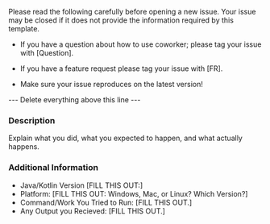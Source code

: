 Please read the following carefully before opening a new issue.
Your issue may be closed if it does not provide the information required by this template.

- If you have a question about how to use coworker; please tag your issue with [Question].
- If you have a feature request please tag your issue with [FR].

- Make sure your issue reproduces on the latest version!

--- Delete everything above this line ---

### Description ###

Explain what you did, what you expected to happen, and what actually happens.

### Additional Information ###

* Java/Kotlin Version [FILL THIS OUT:]
* Platform: [FILL THIS OUT: Windows, Mac, or Linux? Which Version?]
* Command/Work You Tried to Run: [FILL THIS OUT.]
* Any Output you Recieved: [FILL THIS OUT.]
